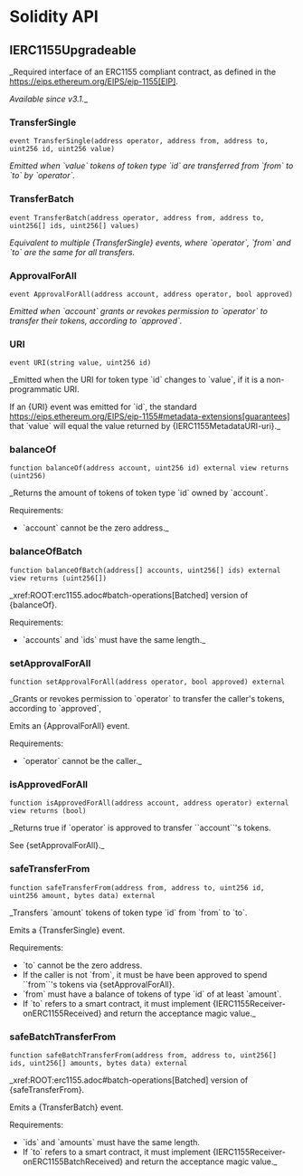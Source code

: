 # Solidity API

## IERC1155Upgradeable

_Required interface of an ERC1155 compliant contract, as defined in the
https://eips.ethereum.org/EIPS/eip-1155[EIP].

_Available since v3.1.__

### TransferSingle

```solidity
event TransferSingle(address operator, address from, address to, uint256 id, uint256 value)
```

_Emitted when &#x60;value&#x60; tokens of token type &#x60;id&#x60; are transferred from &#x60;from&#x60; to &#x60;to&#x60; by &#x60;operator&#x60;._

### TransferBatch

```solidity
event TransferBatch(address operator, address from, address to, uint256[] ids, uint256[] values)
```

_Equivalent to multiple {TransferSingle} events, where &#x60;operator&#x60;, &#x60;from&#x60; and &#x60;to&#x60; are the same for all
transfers._

### ApprovalForAll

```solidity
event ApprovalForAll(address account, address operator, bool approved)
```

_Emitted when &#x60;account&#x60; grants or revokes permission to &#x60;operator&#x60; to transfer their tokens, according to
&#x60;approved&#x60;._

### URI

```solidity
event URI(string value, uint256 id)
```

_Emitted when the URI for token type &#x60;id&#x60; changes to &#x60;value&#x60;, if it is a non-programmatic URI.

If an {URI} event was emitted for &#x60;id&#x60;, the standard
https://eips.ethereum.org/EIPS/eip-1155#metadata-extensions[guarantees] that &#x60;value&#x60; will equal the value
returned by {IERC1155MetadataURI-uri}._

### balanceOf

```solidity
function balanceOf(address account, uint256 id) external view returns (uint256)
```

_Returns the amount of tokens of token type &#x60;id&#x60; owned by &#x60;account&#x60;.

Requirements:

- &#x60;account&#x60; cannot be the zero address._

### balanceOfBatch

```solidity
function balanceOfBatch(address[] accounts, uint256[] ids) external view returns (uint256[])
```

_xref:ROOT:erc1155.adoc#batch-operations[Batched] version of {balanceOf}.

Requirements:

- &#x60;accounts&#x60; and &#x60;ids&#x60; must have the same length._

### setApprovalForAll

```solidity
function setApprovalForAll(address operator, bool approved) external
```

_Grants or revokes permission to &#x60;operator&#x60; to transfer the caller&#x27;s tokens, according to &#x60;approved&#x60;,

Emits an {ApprovalForAll} event.

Requirements:

- &#x60;operator&#x60; cannot be the caller._

### isApprovedForAll

```solidity
function isApprovedForAll(address account, address operator) external view returns (bool)
```

_Returns true if &#x60;operator&#x60; is approved to transfer &#x60;&#x60;account&#x60;&#x60;&#x27;s tokens.

See {setApprovalForAll}._

### safeTransferFrom

```solidity
function safeTransferFrom(address from, address to, uint256 id, uint256 amount, bytes data) external
```

_Transfers &#x60;amount&#x60; tokens of token type &#x60;id&#x60; from &#x60;from&#x60; to &#x60;to&#x60;.

Emits a {TransferSingle} event.

Requirements:

- &#x60;to&#x60; cannot be the zero address.
- If the caller is not &#x60;from&#x60;, it must be have been approved to spend &#x60;&#x60;from&#x60;&#x60;&#x27;s tokens via {setApprovalForAll}.
- &#x60;from&#x60; must have a balance of tokens of type &#x60;id&#x60; of at least &#x60;amount&#x60;.
- If &#x60;to&#x60; refers to a smart contract, it must implement {IERC1155Receiver-onERC1155Received} and return the
acceptance magic value._

### safeBatchTransferFrom

```solidity
function safeBatchTransferFrom(address from, address to, uint256[] ids, uint256[] amounts, bytes data) external
```

_xref:ROOT:erc1155.adoc#batch-operations[Batched] version of {safeTransferFrom}.

Emits a {TransferBatch} event.

Requirements:

- &#x60;ids&#x60; and &#x60;amounts&#x60; must have the same length.
- If &#x60;to&#x60; refers to a smart contract, it must implement {IERC1155Receiver-onERC1155BatchReceived} and return the
acceptance magic value._

